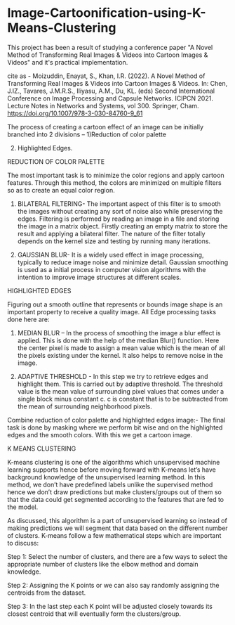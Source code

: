 # Image-Cartoonification-using-K-Means-Clustering

This project has been a result of studying a conference paper "A Novel Method of Transforming Real Images & Videos into Cartoon Images & Videos" and it's practical implementation.

cite as - 
Moizuddin, Enayat, S., Khan, I.R. (2022). A Novel Method of Transforming Real Images & Videos into Cartoon Images & Videos. In: Chen, J.IZ., Tavares, J.M.R.S., Iliyasu, A.M., Du, KL. (eds) Second International Conference on Image Processing and Capsule Networks. ICIPCN 2021. Lecture Notes in Networks and Systems, vol 300. Springer, Cham. https://doi.org/10.1007/978-3-030-84760-9_61

The process of creating a cartoon effect of an image can be initially branched into 2 divisions – 1)Reduction of color palette

2)	Highlighted Edges.

REDUCTION OF COLOR PALETTE

The most important task is to minimize the color regions and apply cartoon features. Through this method, the colors are minimized on multiple filters so as to create an equal color region.

1.	BILATERAL FILTERING- The important aspect of this filter is to smooth the images without creating any sort of noise also while preserving the edges. Filtering is performed by reading an image in a file and storing the image in a matrix object. Firstly creating an empty matrix to store the result and applying a bilateral filter. The nature of the filter totally depends on the kernel size and testing by running many iterations.



2.	GAUSSIAN BLUR- It is a widely used effect in image processing, typically to reduce image noise and minimize detail. Gaussian smoothing is used as a initial process in computer vision algorithms with the intention to improve image structures at different scales.

HIGHLIGHTED EDGES

Figuring out a smooth outline that represents or bounds image shape is an important property to receive a quality image. All Edge processing tasks done here are:

1.	MEDIAN BLUR – In the process of smoothing the image a blur effect is applied. This is done with the help of the median Blur() function. Here the center pixel is made to assign a mean value which is the mean of all the pixels existing under the kernel. It also helps to remove noise in the image.
 


2.	ADAPTIVE THRESHOLD - In this step we try to retrieve edges and highlight them. This is carried out by adaptive threshold. The threshold value is the mean value of surrounding pixel values that comes under a single block minus constant c. c is constant that is to be subtracted from the mean of surrounding neighborhood pixels.



Combine reduction of color palette and highlighted edges image:- The final task is done by masking where we perform bit wise and on the highlighted edges and the smooth colors. With this we get a cartoon image.

K MEANS CLUSTERING

K-means clustering is one of the algorithms which unsupervised machine learning supports hence before moving forward with K-means let’s have background knowledge of the unsupervised learning method. In this method, we don’t have predefined labels unlike the supervised method hence we don’t draw predictions but make clusters/groups out of them so that the data could get segmented according to the features that are fed to the model.


 
 



As discussed, this algorithm is a part of unsupervised learning so instead of making predictions we will segment that data based on the different number of clusters. K-means follow a few mathematical steps which are important to discuss:

Step 1: Select the number of clusters, and there are a few ways to select the appropriate number of clusters like the elbow method and domain knowledge.

Step 2: Assigning the K points or we can also say randomly assigning the centroids from the dataset.

Step 3: In the last step each K point will be adjusted closely towards its closest centroid that will eventually form the clusters/group.


